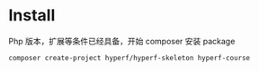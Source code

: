 # Install

Php 版本，扩展等条件已经具备，开始 composer 安装 package

```
composer create-project hyperf/hyperf-skeleton hyperf-course

```


